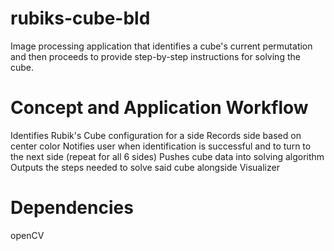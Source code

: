 # rubiks-cube-bld

Image processing application that identifies a cube's current permutation and then proceeds to provide step-by-step instructions for solving the cube. 

# Concept and Application Workflow
Identifies Rubik's Cube configuration for a side
Records side based on center color
Notifies user when identification is successful and to turn to the next side (repeat for all 6 sides)
Pushes cube data into solving algorithm
Outputs the steps needed to solve said cube alongside Visualizer

# Dependencies
openCV
